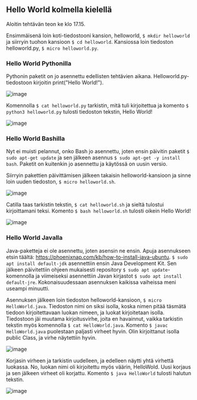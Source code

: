 ## Hello World kolmella kielellä

Aloitin tehtävän teon ke klo 17.15. 

Ensimmäisenä loin koti-tiedostooni kansion, helloworld, `$ mkdir helloworld` ja siirryin tuohon kansioon `$ cd helloworld`. Kansiossa loin tiedoston 
helloworld.py, `$ micro helloworld.py`. 

### Hello World Pythonilla

Pythonin paketit on jo asennettu edellisten tehtävien aikana. Helloworld.py-tiedostoon kirjoitin print("Hello World!"). 

![image](https://user-images.githubusercontent.com/82024427/223753496-28462dbd-5c15-4ea5-abd0-56612e9aaed5.png)

Komennolla `$ cat helloworld.py` tarkistin, mitä tuli kirjoitettua ja komento `$ python3 helloworld.py` tulosti tiedoston tekstin, Hello World!

![image](https://user-images.githubusercontent.com/82024427/223753897-7efcb65f-3740-42ff-8c56-231727b551aa.png)

### Hello World Bashilla

Nyt ei muisti pelannut, onko Bash jo asennettu, joten ensin päivitin paketit `$ sudo apt-get update` ja sen jälkeen asennus `$ sudo apt-get -y install bash`. Paketit on kuitenkin jo asennettu ja käytössä on uusin versio. 

Siirryin pakettien päivittämisen jälkeen takaisin helloworld-kansioon ja sinne loin uuden tiedoston, `$ micro helloworld.sh`. 

![image](https://user-images.githubusercontent.com/82024427/223756417-b8f296b6-6c19-4b1c-b5b8-b686afadb941.png)

Catilla taas tarkistin tekstin, `$ cat helloworld.sh` ja sieltä tulostui kirjoittamani teksi. Komento `$ bash helloworld.sh` tulosti oikein Hello World! 

![image](https://user-images.githubusercontent.com/82024427/223756691-0fd1980a-b28a-4161-9469-3a564a4ea1c2.png)

### Hello World Javalla 

Java-paketteja ei ole asennettu, joten asensin ne ensin. Apuja asennukseen etsin täältä: https://phoenixnap.com/kb/how-to-install-java-ubuntu. `$ sudo apt install default-jdk` asennettiin ensin Java Development Kit. Sen jälkeen päivitettiin ohjeen mukaisesti repository `$ sudo apt update`-komennolla ja viimeiseksi asennettiin Javan kirjastot `$ sudo apt install default-jre`. Kokonaisuudessaan asennuksen kaikissa vaiheissa meni useampi minuutti.

Asennuksen jälkeen loin tiedoston helloworld-kansioon, `$ micro HelloWorld.java`. Tiedoston nimi on siksi isolla, koska nimen pitää täsmätä tiedoon kirjoitettavaan luokan nimeen, ja luokat kirjoitetaan isolla. Tiedostoon jäi muutama kirjoitusvirhe, joita en havainnut, vaikka tarkistin tekstin myös komennolla `$ cat HelloWorld.java`. Komento `$ javac HelloWorld.java` puolestaan paljasti virheet hyvin. Olin kirjoittanut isolla public Class, ja virhe näytettiin hyvin. 

![image](https://user-images.githubusercontent.com/82024427/223765659-ad59d406-160e-4376-9402-06171bb9cf2c.png)

Korjasin virheen ja tarkistin uudelleen, ja edelleen näytti yhtä virhettä luokassa. No, luokan nimi oli kirjoitettu myös väärin, HelloWold. Uusi korjaus ja sen jälkeen virheet oli korjattu. Komento `$ java HelloWorld` tulosti halutun tekstin. 

![image](https://user-images.githubusercontent.com/82024427/223766523-627cf2dd-8c86-46d3-bcff-685fce327bb4.png)





